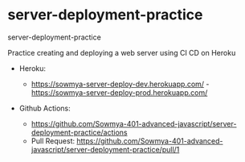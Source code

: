 # server-deployment-practice
server-deployment-practice

Practice creating and deploying a web server using CI CD on Heroku

- Heroku:
    - https://sowmya-server-deploy-dev.herokuapp.com/
    -https://sowmya-server-deploy-prod.herokuapp.com/

- Github Actions: 
    - https://github.com/Sowmya-401-advanced-javascript/server-deployment-practice/actions
    - Pull Request: https://github.com/Sowmya-401-advanced-javascript/server-deployment-practice/pull/1

